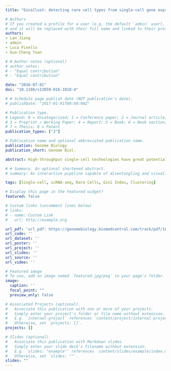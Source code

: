 ```yaml
---
title: "GiniClust: detecting rare cell types from single-cell gene expression data with Gini index"

# Authors
# If you created a profile for a user (e.g. the default `admin` user), write the username (folder name) here 
# and it will be replaced with their full name and linked to their profile.
authors:
- Lan Jiang
- admin
- Luca Pinello
- Guo-Cheng Yuan

# # Author notes (optional)
# author_notes:
# - "Equal contribution"
# - "Equal contribution"

date: "2016-07-01"
doi: "10.1186/s13059-016-1010-4"

# # Schedule page publish date (NOT publication's date).
# publishDate: "2017-01-01T00:00:00Z"

# Publication type.
# Legend: 0 = Uncategorized; 1 = Conference paper; 2 = Journal article;
# 3 = Preprint / Working Paper; 4 = Report; 5 = Book; 6 = Book section;
# 7 = Thesis; 8 = Patent
publication_types: ["2"]

# Publication name and optional abbreviated publication name.
publication: Genome Biology
publication_short: Genome Biol.

abstract: High-throughput single-cell technologies have great potential to discover new cell types; however, it remains challenging to detect rare cell types that are distinct from a large population. We present a novel computational method, called GiniClust, to overcome this challenge. Validation against a benchmark dataset indicates that GiniClust achieves high sensitivity and specificity. Application of GiniClust to public single-cell RNA-seq datasets uncovers previously unrecognized rare cell types, including Zscan4-expressing cells within mouse embryonic stem cells and hemoglobin-expressing cells in the mouse cortex and hippocampus. GiniClust also correctly detects a small number of normal cells that are mixed in a cancer cell population.

# # Summary. An optional shortened abstract.
# summary: An interactive pipeline capable of disentangling and visualizing complex branching trajectories from both single-cell transcriptomic and epigenomic data.

tags: [Single-cell, scRNA-seq, Rare Cells, Gini Index, Clustering]

# Display this page in the Featured widget?
featured: false

# Custom links (uncomment lines below)
# links:
# - name: Custom Link
#   url: http://example.org

url_pdf: 'url_pdf: https://genomebiology.biomedcentral.com/track/pdf/10.1186/s13059-016-1010-4.pdf'
url_code: ''
url_dataset: ''
url_poster: ''
url_project: ''
url_slides: ''
url_source: ''
url_video: ''

# Featured image
# To use, add an image named `featured.jpg/png` to your page's folder. 
image:
  caption: ''
  focal_point: ""
  preview_only: false

# Associated Projects (optional).
#   Associate this publication with one or more of your projects.
#   Simply enter your project's folder or file name without extension.
#   E.g. `internal-project` references `content/project/internal-project/index.md`.
#   Otherwise, set `projects: []`.
projects: []

# Slides (optional).
#   Associate this publication with Markdown slides.
#   Simply enter your slide deck's filename without extension.
#   E.g. `slides: "example"` references `content/slides/example/index.md`.
#   Otherwise, set `slides: ""`.
slides: ""
---
```


<!-- {{% callout note %}}
Click the *Cite* button above to demo the feature to enable visitors to import publication metadata into their reference management software.
{{% /callout %}}

{{% callout note %}}
Create your slides in Markdown - click the *Slides* button to check out the example.
{{% /callout %}}

Supplementary notes can be added here, including [code, math, and images](https://wowchemy.com/docs/writing-markdown-latex/). -->
